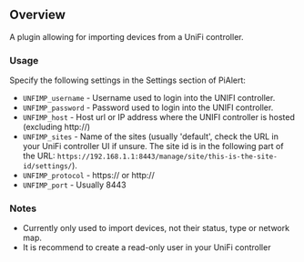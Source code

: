## Overview

A plugin allowing for importing devices from a UniFi controller.  

### Usage

Specify the following settings in the Settings section of PiAlert:

- `UNFIMP_username` - Username used to login into the UNIFI controller.
- `UNFIMP_password` - Password used to login into the UNIFI controller.
- `UNFIMP_host` - Host url or IP address where the UNIFI controller is hosted (excluding http://)
- `UNFIMP_sites` - Name of the sites (usually 'default', check the URL in your UniFi controller UI if unsure. The site id is in the following part of the URL: `https://192.168.1.1:8443/manage/site/this-is-the-site-id/settings/`). 
- `UNFIMP_protocol` - https:// or http://
- `UNFIMP_port` - Usually 8443

### Notes

- Currently only used to import devices, not their status, type or network map.
- It is recommend to create a read-only user in your UniFi controller 